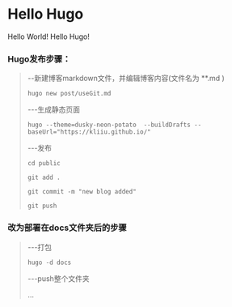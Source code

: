 # Hello Hugo

Hello World! Hello Hugo!

<!--more-->

### Hugo发布步骤：

>--新建博客markdown文件，并编辑博客内容(文件名为 **.md )
>
> ``` hugo new post/useGit.md ```
> 
> ---生成静态页面
> 
> ```hugo --theme=dusky-neon-potato  --buildDrafts --baseUrl="https://kliiu.github.io/"```
> 
> ---发布
> 
> ```cd public ```
> 
> ```git add .```
> 
> ```git commit -m "new blog added"```
> 
> ```git push ```

### 改为部署在docs文件夹后的步骤

> ---打包
> 
> ```hugo -d docs```
> 
> ---push整个文件夹
> 
>  ...
> 
